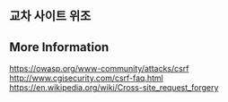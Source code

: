 ## 교차 사이트 위조

## More Information
https://owasp.org/www-community/attacks/csrf
http://www.cgisecurity.com/csrf-faq.html
https://en.wikipedia.org/wiki/Cross-site_request_forgery
